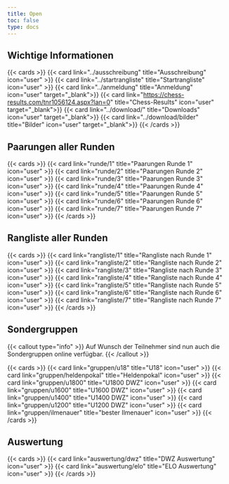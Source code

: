 ```yaml
---
title: Open
toc: false
type: docs
---
```


## Wichtige Informationen

{{< cards >}}
{{< card link="../ausschreibung" title="Ausschreibung" icon="user" >}}
{{< card link="../startrangliste" title="Startrangliste" icon="user" >}}
{{< card link="../anmeldung" title="Anmeldung" icon="user" target="_blank">}}
{{< card link="https://chess-results.com/tnr1056124.aspx?lan=0" title="Chess-Results" icon="user" target="_blank">}}
{{< card link="../download/" title="Downloads" icon="user" target="_blank">}}
{{< card link="../download/bilder" title="Bilder" icon="user" target="_blank">}}
{{< /cards >}}

## Paarungen aller Runden

{{< cards >}}
{{< card link="runde/1" title="Paarungen Runde 1" icon="user" >}}
{{< card link="runde/2" title="Paarungen Runde 2" icon="user" >}}
{{< card link="runde/3" title="Paarungen Runde 3" icon="user" >}}
{{< card link="runde/4" title="Paarungen Runde 4" icon="user" >}}
{{< card link="runde/5" title="Paarungen Runde 5" icon="user" >}}
{{< card link="runde/6" title="Paarungen Runde 6" icon="user" >}}
{{< card link="runde/7" title="Paarungen Runde 7" icon="user" >}}
{{< /cards >}}

## Rangliste aller Runden

{{< cards >}}
{{< card link="rangliste/1" title="Rangliste nach Runde 1" icon="user" >}}
{{< card link="rangliste/2" title="Rangliste nach Runde 2" icon="user" >}}
{{< card link="rangliste/3" title="Rangliste nach Runde 3" icon="user" >}}
{{< card link="rangliste/4" title="Rangliste nach Runde 4" icon="user" >}}
{{< card link="rangliste/5" title="Rangliste nach Runde 5" icon="user" >}}
{{< card link="rangliste/6" title="Rangliste nach Runde 6" icon="user" >}}
{{< card link="rangliste/7" title="Rangliste nach Runde 7" icon="user" >}}
{{< /cards >}}

## Sondergruppen

{{< callout type="info" >}}
Auf Wunsch der Teilnehmer sind nun auch die Sondergruppen online verfügbar.
{{< /callout >}}

{{< cards >}}
{{< card link="gruppen/u18" title="U18" icon="user" >}}
{{< card link="gruppen/heldenpokal" title="Heldenpokal" icon="user" >}}
{{< card link="gruppen/u1800" title="U1800 DWZ" icon="user" >}}
{{< card link="gruppen/u1600" title="U1600 DWZ" icon="user" >}}
{{< card link="gruppen/u1400" title="U1400 DWZ" icon="user" >}}
{{< card link="gruppen/u1200" title="U1200 DWZ" icon="user" >}}
{{< card link="gruppen/ilmenauer" title="bester Ilmenauer" icon="user" >}}
{{< /cards >}}

## Auswertung

{{< cards >}}
{{< card link="auswertung/dwz" title="DWZ Auswertung" icon="user" >}}
{{< card link="auswertung/elo" title="ELO Auswertung" icon="user" >}}
{{< /cards >}}
